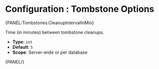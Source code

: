 # Configuration : Tombstone Options

{PANEL:Tombstones.CleanupIntervalInMin}

Time (in minutes) between tombstone cleanups.

- **Type**: `int`
- **Default**: `5`
- **Scope**: Server-wide or per database

{PANEL/}

